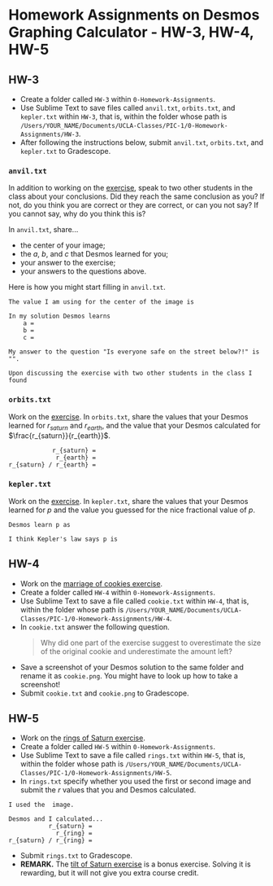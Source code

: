 # Homework Assignments on Desmos Graphing Calculator - HW-3, HW-4, HW-5








## HW-3

 - Create a folder called `HW-3` within `0-Homework-Assignments`.
 - Use Sublime Text to save files called
   `anvil.txt`, `orbits.txt`, and `kepler.txt` within `HW-3`,
   that is, within the folder whose path is
   `/Users/YOUR_NAME/Documents/UCLA-Classes/PIC-1/0-Homework-Assignments/HW-3`.
 - After following the instructions below,
   submit `anvil.txt`, `orbits.txt`, and `kepler.txt` to Gradescope.




### `anvil.txt`

In addition to working on the [exercise](2-3a-anvil.md),
speak to two other students in the class about your conclusions.
Did they reach the same conclusion as you?
If not, do you think
you are correct or they are correct,
or can you not say?
If you cannot say,
why do you think this is?

In `anvil.txt`, share...
 - the center of your image;
 - the $a$, $b$, and $c$ that Desmos learned for you;
 - your answer to the exercise;
 - your answers to the questions above.

Here is how you might start filling in `anvil.txt`.

```
The value I am using for the center of the image is

In my solution Desmos learns
    a = 
    b = 
    c = 

My answer to the question "Is everyone safe on the street below?!" is "".

Upon discussing the exercise with two other students in the class I found
```




### `orbits.txt`

Work on the [exercise](2-3b-orbit.md).
In `orbits.txt`,
share the values that your Desmos learned
for $r_{saturn}$ and $r_{earth}$,
and the value that your Desmos
calculated for $\frac{r_{saturn}}{r_{earth}}$.

```
            r_{saturn} = 
             r_{earth} = 
r_{saturn} / r_{earth} = 
```




### `kepler.txt`

Work on the [exercise](2-3c-kepler.md).
In `kepler.txt`,
share the values that your Desmos learned for
$p$ and the value you guessed for the nice fractional value of $p$.

```
Desmos learn p as 

I think Kepler's law says p is 
```








## HW-4

 - Work on the [marriage of cookies exercise](2-3d-cookie.md).
 - Create a folder called `HW-4` within `0-Homework-Assignments`.
 - Use Sublime Text to save a file called `cookie.txt` within `HW-4`,
   that is, within the folder whose path is
   `/Users/YOUR_NAME/Documents/UCLA-Classes/PIC-1/0-Homework-Assignments/HW-4`.
 - In `cookie.txt` answer the following question.
   > Why did one part of the exercise suggest to overestimate the size of the original cookie and underestimate the amount left?
 - Save a screenshot of your Desmos solution to the same folder and rename it as `cookie.png`.
   You might have to look up how to take a screenshot!
 - Submit `cookie.txt` and `cookie.png` to Gradescope.








## HW-5

 - Work on the [rings of Saturn exercise](2-3e-rings.md).
 - Create a folder called `HW-5` within `0-Homework-Assignments`.
 - Use Sublime Text to save a file called `rings.txt` within `HW-5`,
   that is, within the folder whose path is
   `/Users/YOUR_NAME/Documents/UCLA-Classes/PIC-1/0-Homework-Assignments/HW-5`.
 - In `rings.txt` specify whether you used the first or second image
   and submit the $r$ values that you and Desmos calculated.

```
I used the  image.

Desmos and I calculated...
           r_{saturn} = 
             r_{ring} = 
r_{saturn} / r_{ring} = 

```

 - Submit `rings.txt` to Gradescope.
 - **REMARK.** The [tilt of Saturn exercise](2-3f-tilt.md) is a bonus exercise.
   Solving it is rewarding, but it will not give you extra course credit.

